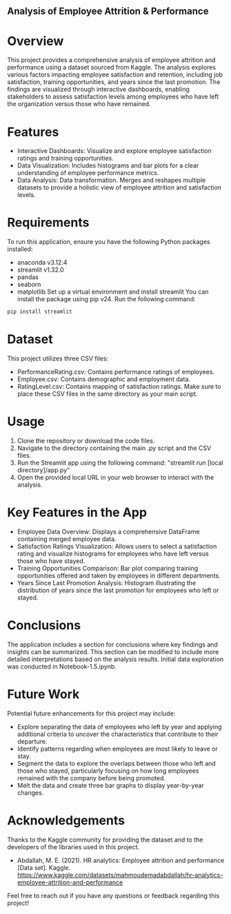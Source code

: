 ## Analysis of Employee Attrition & Performance
# Overview
This project provides a comprehensive analysis of employee attrition and performance using a dataset sourced from Kaggle. The analysis explores various factors impacting employee satisfaction and retention, including job satisfaction, training opportunities, and years since the last promotion. The findings are visualized through interactive dashboards, enabling stakeholders to assess satisfaction levels among employees who have left the organization versus those who have remained.

# Features
- Interactive Dashboards: Visualize and explore employee satisfaction ratings and training opportunities.
- Data Visualization: Includes histograms and bar plots for a clear understanding of employee performance metrics.
- Data Analysis: Data transformation. Merges and reshapes multiple datasets to provide a holistic view of employee attrition and satisfaction levels.

# Requirements
To run this application, ensure you have the following Python packages installed:
- anaconda v3.12.4
- streamlit v1.32.0
- pandas
- seaborn
- matplotlib
Set up a virtual environment and install streamlit
You can install the package using pip v24. Run the following command:
```bash
pip install streamlit
```

# Dataset
This project utilizes three CSV files:
- PerformanceRating.csv: Contains performance ratings of employees.
- Employee.csv: Contains demographic and employment data.
- RatingLevel.csv: Contains mapping of satisfaction ratings.
Make sure to place these CSV files in the same directory as your main script.

# Usage
1. Clone the repository or download the code files.
2. Navigate to the directory containing the main .py script and the CSV files.
3. Run the Streamlit app using the following command: "streamlit run [local directory]/app.py"
4. Open the provided local URL in your web browser to interact with the analysis.

# Key Features in the App
- Employee Data Overview: Displays a comprehensive DataFrame containing merged employee data.
- Satisfaction Ratings Visualization: Allows users to select a satisfaction rating and visualize histograms for employees who have left versus those who have stayed.
- Training Opportunities Comparison: Bar plot comparing training opportunities offered and taken by employees in different departments.
- Years Since Last Promotion Analysis: Histogram illustrating the distribution of years since the last promotion for employees who left or stayed.

# Conclusions
The application includes a section for conclusions where key findings and insights can be summarized. This section can be modified to include more detailed interpretations based on the analysis results. Initial data exploration was conducted in Notebook-1.5.ipynb.

# Future Work
Potential future enhancements for this project may include:
- Explore separating the data of employees who left by year and applying additional criteria to uncover the characteristics that contribute to their departure.
- Identify patterns regarding when employees are most likely to leave or stay.
- Segment the data to explore the overlaps between those who left and those who stayed, particularly focusing on how long employees remained with the company before being promoted.
- Melt the data and create three bar graphs to display year-by-year changes. 

# Acknowledgements
Thanks to the Kaggle community for providing the dataset and to the developers of the libraries used in this project.
- Abdallah, M. E. (2021). HR analytics: Employee attrition and performance [Data set]. Kaggle. https://www.kaggle.com/datasets/mahmoudemadabdallah/hr-analytics-employee-attrition-and-performance

Feel free to reach out if you have any questions or feedback regarding this project!